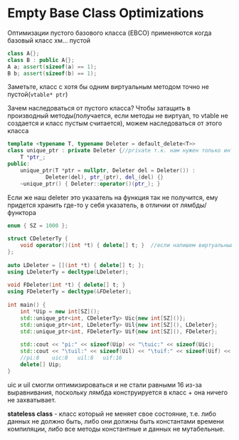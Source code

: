 # Empty Base Class Optimizations
Оптимизации пустого базового класса (EBCO) применяются когда базовый класс хм... пустой 

```cpp
class A{}; 
class B : public A{}; 
A a; assert(sizeof(a) == 1); 
B b; assert(sizeof(b) == 1);
```

Заметьте, класс с хотя бы одним виртуальным методом точно не пустой(`vtable* ptr`)

Зачем наследоваться от пустого класса? Чтобы затащить в производный методы(получается, если методы не виртуал, то vtable не создается и класс пустым считается), можем наследоваться от этого класса

```cpp
template <typename T, typename Deleter = default_delete<T>>  
class unique_ptr : private Deleter {//private т.к. нам нужен только интерфейс  
    T *ptr_;  
public:  
    unique_ptr(T *ptr = nullptr, Deleter del = Deleter()) :  
            Deleter(del), ptr_(ptr), del_(del) {}  
    ~unique_ptr() { Deleter::operator()(ptr_); }
```

Если же наш deleter это указатель на функция так не получится, ему придется хранить где-то у себя указатель, в отличии от лямбды/функтора

```cpp
enum { SZ = 1000 };  
  
struct CDeleterTy {  
    void operator()(int *t) { delete[] t; }  //если напишем виртуальный деструктор, то класс перестанет быть stateless 
};  
  
auto LDeleter = [](int *t) { delete[] t; };  
using LDeleterTy = decltype(LDeleter);  
  
void FDeleter(int *t) { delete[] t; }  
using FDeleterTy = decltype(&FDeleter);  
  
int main() {  
    int *Uip = new int[SZ]();  
    std::unique_ptr<int, CDeleterTy> Uic{new int[SZ]()};  
    std::unique_ptr<int, LDeleterTy> Uil{new int[SZ](), LDeleter};  
    std::unique_ptr<int, FDeleterTy> Uif{new int[SZ](), FDeleter};  
  
    std::cout << "pi:" << sizeof(Uip) << "\tuic:" << sizeof(Uic);  
    std::cout << "\tuil:" << sizeof(Uil) << "\tuif:" << sizeof(Uif) << std::endl;  
	//pi:8    uic:8   uil:8   uif:16
    delete[] Uip;  
}
```

uic и uil смогли оптимизироваться и не стали равными 16 из-за выравнивания, поскольку лямбда конструируется в класс + она ничего не захватывает.

**stateless class** - класс который не меняет свое состояние, т.е. либо данных не должно быть, либо они должны быть константами времени компиляции, либо все методы константные и данных не мутабельные.